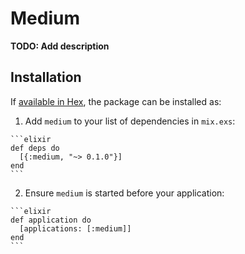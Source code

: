 # Medium

**TODO: Add description**

## Installation

If [available in Hex](https://hex.pm/docs/publish), the package can be installed as:

  1. Add `medium` to your list of dependencies in `mix.exs`:

    ```elixir
    def deps do
      [{:medium, "~> 0.1.0"}]
    end
    ```

  2. Ensure `medium` is started before your application:

    ```elixir
    def application do
      [applications: [:medium]]
    end
    ```

